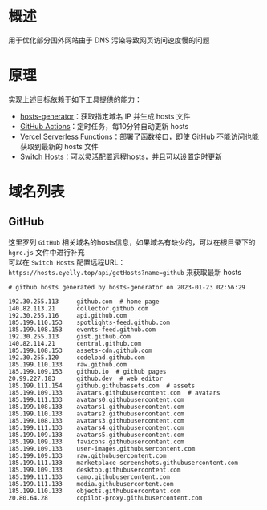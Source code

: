
# 概述
用于优化部分国外网站由于 DNS 污染导致网页访问速度慢的问题
# 原理
实现上述目标依赖于如下工具提供的能力：
* [hosts-generator](https://github.com/eyelly-wu/hosts-generator)：获取指定域名 IP 并生成 hosts 文件
* [GitHub Actions](https://github.com/features/actions)：定时任务，每10分钟自动更新 hosts
* [Vercel Serverless Functions](https://vercel.com/docs/concepts/functions/serverless-functions)：部署了函数接口，即使 GitHub 不能访问也能获取到最新的 hosts 文件
* [Switch Hosts](https://swh.app/zh)：可以灵活配置远程hosts，并且可以设置定时更新

# 域名列表

## GitHub
这里罗列 `GitHub` 相关域名的hosts信息，如果域名有缺少的，可以在根目录下的 `hgrc.js` 文件中进行补充<br />可以在 `Switch Hosts` 配置远程URL：`https://hosts.eyelly.top/api/getHosts?name=github` 来获取最新 hosts
```text
# github hosts generated by hosts-generator on 2023-01-23 02:56:29

192.30.255.113     github.com  # home page
140.82.113.21      collector.github.com  
192.30.255.116     api.github.com  
185.199.110.153    spotlights-feed.github.com  
185.199.108.153    events-feed.github.com  
192.30.255.113     gist.github.com  
140.82.114.21      central.github.com  
185.199.108.153    assets-cdn.github.com  
192.30.255.120     codeload.github.com  
185.199.110.133    raw.github.com  
185.199.109.153    github.io  # github pages
20.99.227.183      github.dev  # web editor
185.199.111.154    github.githubassets.com  # assets
185.199.109.133    avatars.githubusercontent.com  # avatars
185.199.111.133    avatars0.githubusercontent.com  
185.199.108.133    avatars1.githubusercontent.com  
185.199.110.133    avatars2.githubusercontent.com  
185.199.108.133    avatars3.githubusercontent.com  
185.199.111.133    avatars4.githubusercontent.com  
185.199.109.133    avatars5.githubusercontent.com  
185.199.109.133    favicons.githubusercontent.com  
185.199.109.133    user-images.githubusercontent.com  
185.199.109.133    raw.githubusercontent.com  
185.199.111.133    marketplace-screenshots.githubusercontent.com  
185.199.109.133    desktop.githubusercontent.com  
185.199.111.133    camo.githubusercontent.com  
185.199.111.133    media.githubusercontent.com  
185.199.110.133    objects.githubusercontent.com  
20.80.64.28        copilot-proxy.githubusercontent.com  
```
